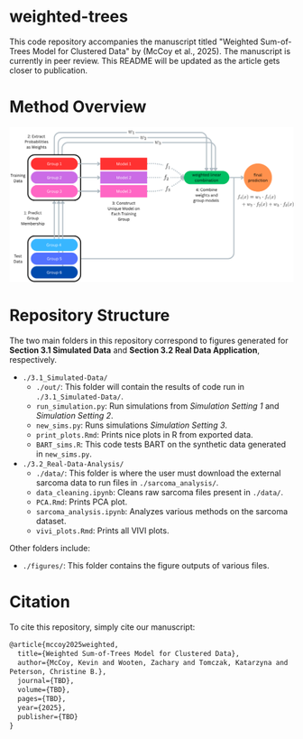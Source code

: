 # weighted-trees
This code repository accompanies the manuscript titled "Weighted Sum-of-Trees Model for Clustered Data" by  (McCoy et al., 2025). The manuscript is currently in peer review. This README will be updated as the article gets closer to publication.

# Method Overview

![](./figures/methods_figure.png)

# Repository Structure

The two main folders in this repository correspond to figures generated for **Section 3.1 Simulated Data** and **Section 3.2 Real Data Application**, respectively.

- `./3.1_Simulated-Data/`
  - `./out/`: This folder will contain the results of code run in `./3.1_Simulated-Data/`.
  - `run_simulation.py`: Run simulations from *Simulation Setting 1* and *Simulation Setting 2*.
  - `new_sims.py`: Runs simulations *Simulation Setting 3*.
  - `print_plots.Rmd`: Prints nice plots in R from exported data.
  - `BART_sims.R`: This code tests BART on the synthetic data generated in `new_sims.py`.
- `./3.2_Real-Data-Analysis/`
  - `./data/`: This folder is where the user must download the external sarcoma data to run files in `./sarcoma_analysis/`.
  - `data_cleaning.ipynb`: Cleans raw sarcoma files present in `./data/`.
  - `PCA.Rmd`: Prints PCA plot.
  - `sarcoma_analysis.ipynb`: Analyzes various methods on the sarcoma dataset.
  - `vivi_plots.Rmd`: Prints all VIVI plots.

Other folders include:
- `./figures/`: This folder contains the figure outputs of various files.


# Citation

To cite this repository, simply cite our manuscript:

```{TeX}
@article{mccoy2025weighted,
  title={Weighted Sum-of-Trees Model for Clustered Data},
  author={McCoy, Kevin and Wooten, Zachary and Tomczak, Katarzyna and Peterson, Christine B.},
  journal={TBD},
  volume={TBD},
  pages={TBD},
  year={2025},
  publisher={TBD}
}
```
